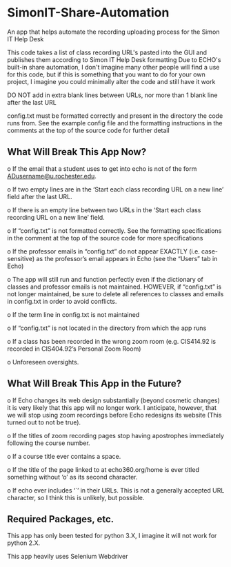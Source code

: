 # SimonIT-Share-Automation
An app that helps automate the recording uploading process for the Simon IT Help Desk

This code takes a list of class recording URL's pasted into the GUI and publishes them according to Simon IT Help Desk formatting
Due to ECHO's built-in share automation, I don't imagine many other people will find a use for this code, but if this is something
that you want to do for your own project, I imagine you could minimally alter the code and still have it work

DO NOT add in extra blank lines between URLs, nor more than 1 blank line after the last URL

config.txt must be formatted correctly and present in the directory the code runs from. See the example config file and the formatting
instructions in the comments at the top of the source code for further detail

## What Will Break This App Now?

  o If the email that a student uses to get into echo is not of the
form ADusername@u.rochester.edu.

  o If two empty lines are in the ‘Start each class recording URL on
a new line’ field after the last URL.

  o If there is an empty line between two URLs in the ‘Start each
class recording URL on a new line’ field.
  
  o If “config.txt” is not formatted correctly. See the
formatting specifications in the comment at the top of the
source code for more specifications

  o If the professor emails in “config.txt” do not appear
EXACTLY (i.e. case-sensitive) as the professor’s email
appears in Echo (see the “Users” tab in Echo)

  o The app will still run and function perfectly even if the
dictionary of classes and professor emails is not
maintained. HOWEVER, if “config.txt” is not longer
maintained, be sure to delete all references to classes and
emails in config.txt in order to avoid conflicts.

  o If the term line in config.txt is not maintained

  o If “config.txt” is not located in the directory from which
the app runs

  o If a class has been recorded in the wrong zoom room (e.g.
CIS414.92 is recorded in CIS404.92’s Personal Zoom Room)

  o Unforeseen oversights.
  
## What Will Break This App in the Future?

  o If Echo changes its web design substantially (beyond cosmetic
changes) it is very likely that this app will no longer work. I
anticipate, however, that we will stop using zoom recordings
before Echo redesigns its website (This turned out to not be true).

  o If the titles of zoom recording pages stop having apostrophes
immediately following the course number.

  o If a course title ever contains a space.
  
  o If the title of the page linked to at echo360.org/home is ever
titled something without ‘o’ as its second character.

  o If echo ever includes ‘`’ in their URLs. This is not a generally
accepted URL character, so I think this is unlikely, but
possible.

## Required Packages, etc.
This app has only been tested for python 3.X, I imagine it will not work for python 2.X.

This app heavily uses Selenium Webdriver
